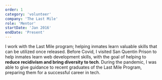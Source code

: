 ```yaml
---
order: 1
category: 'volunteer'
company: 'The Last Mile'
role: 'Mentor'
startDate: 'Jan 2016'
endDate: 'Present'
---
```


I work with the Last Mile program; helping inmates learn valuable skills that can be utilized once released. Before Covid, I visited San Quentin Prison to help inmates learn web development skills, with the goal of helping to **reduce recidivism and bring diversity to tech**. During the pandemic, I was able to give guidance to recent graduates of the Last Mile Program, preparing them for a successful career in tech.
